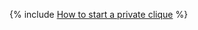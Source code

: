 {% include [How to start a private clique](../../../../_includes/user-guide/data-processing/chyt/cliques/start.md) %}
